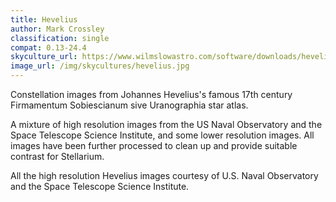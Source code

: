 ```yaml
---
title: Hevelius
author: Mark Crossley
classification: single
compat: 0.13-24.4
skyculture_url: https://www.wilmslowastro.com/software/downloads/hevelius-v11.zip
image_url: /img/skycultures/hevelius.jpg
---
```

Constellation images from Johannes Hevelius's famous 17th century Firmamentum Sobiescianum sive Uranographia star atlas.

A mixture of high resolution images from the US Naval Observatory and the Space Telescope Science Institute, and some lower resolution images. All images have been further processed to clean up and provide suitable contrast for Stellarium.

All the high resolution Hevelius images courtesy of U.S. Naval Observatory and the Space Telescope Science Institute.